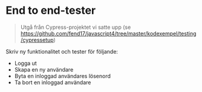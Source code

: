 # End to end-tester

> Utgå från Cypress-projektet vi satte upp (se https://github.com/fend17/javascript4/tree/master/kodexempel/testing/cypressetup)

Skriv ny funktionalitet och tester för följande:
 * Logga ut
 * Skapa en ny användare
 * Byta en inloggad användares lösenord
 * Ta bort en inloggad användare
 